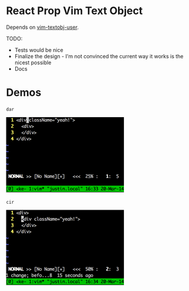 React Prop Vim Text Object
==========================

Depends on [vim-textobj-user](https://github.com/kana/vim-textobj-user).

TODO:

* Tests would be nice
* Finalize the design - I'm not convinced the current way it works is the nicest possible
* Docs

Demos
=====

`dar`

![](pics/vimdemo.gif)

`cir`

![](pics/vimdemo2.gif)
